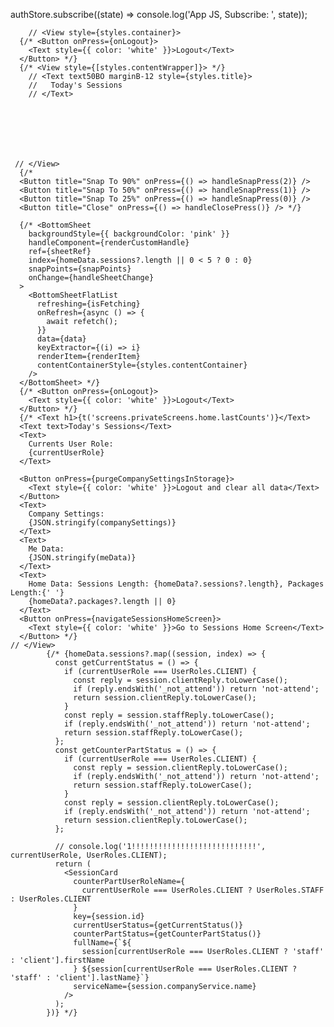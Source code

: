 authStore.subscribe((state) => console.log('App JS, Subscribe: ', state));

        // <View style={styles.container}>
      {/* <Button onPress={onLogout}>
        <Text style={{ color: 'white' }}>Logout</Text>
      </Button> */}
      {/* <View style={[styles.contentWrapper]}> */}
        // <Text text50BO marginB-12 style={styles.title}>
        //   Today's Sessions
        // </Text>







     // </View>
      {/*
      <Button title="Snap To 90%" onPress={() => handleSnapPress(2)} />
      <Button title="Snap To 50%" onPress={() => handleSnapPress(1)} />
      <Button title="Snap To 25%" onPress={() => handleSnapPress(0)} />
      <Button title="Close" onPress={() => handleClosePress()} /> */}

      {/* <BottomSheet
        backgroundStyle={{ backgroundColor: 'pink' }}
        handleComponent={renderCustomHandle}
        ref={sheetRef}
        index={homeData.sessions?.length || 0 < 5 ? 0 : 0}
        snapPoints={snapPoints}
        onChange={handleSheetChange}
      >
        <BottomSheetFlatList
          refreshing={isFetching}
          onRefresh={async () => {
            await refetch();
          }}
          data={data}
          keyExtractor={(i) => i}
          renderItem={renderItem}
          contentContainerStyle={styles.contentContainer}
        />
      </BottomSheet> */}
      {/* <Button onPress={onLogout}>
        <Text style={{ color: 'white' }}>Logout</Text>
      </Button> */}
      {/* <Text h1>{t('screens.privateScreens.home.lastCounts')}</Text>
      <Text text>Today's Sessions</Text>
      <Text>
        Currents User Role:
        {currentUserRole}
      </Text>

      <Button onPress={purgeCompanySettingsInStorage}>
        <Text style={{ color: 'white' }}>Logout and clear all data</Text>
      </Button>
      <Text>
        Company Settings:
        {JSON.stringify(companySettings)}
      </Text>
      <Text>
        Me Data:
        {JSON.stringify(meData)}
      </Text>
      <Text>
        Home Data: Sessions Length: {homeData?.sessions?.length}, Packages Length:{' '}
        {homeData?.packages?.length || 0}
      </Text>
      <Button onPress={navigateSessionsHomeScreen}>
        <Text style={{ color: 'white' }}>Go to Sessions Home Screen</Text>
      </Button> */}
    // </View>
            {/* {homeData.sessions?.map((session, index) => {
              const getCurrentStatus = () => {
                if (currentUserRole === UserRoles.CLIENT) {
                  const reply = session.clientReply.toLowerCase();
                  if (reply.endsWith('_not_attend')) return 'not-attend';
                  return session.clientReply.toLowerCase();
                }
                const reply = session.staffReply.toLowerCase();
                if (reply.endsWith('_not_attend')) return 'not-attend';
                return session.staffReply.toLowerCase();
              };
              const getCounterPartStatus = () => {
                if (currentUserRole === UserRoles.CLIENT) {
                  const reply = session.clientReply.toLowerCase();
                  if (reply.endsWith('_not_attend')) return 'not-attend';
                  return session.staffReply.toLowerCase();
                }
                const reply = session.clientReply.toLowerCase();
                if (reply.endsWith('_not_attend')) return 'not-attend';
                return session.clientReply.toLowerCase();
              };

              // console.log('1!!!!!!!!!!!!!!!!!!!!!!!!!!!!', currentUserRole, UserRoles.CLIENT);
              return (
                <SessionCard
                  counterPartUserRoleName={
                    currentUserRole === UserRoles.CLIENT ? UserRoles.STAFF : UserRoles.CLIENT
                  }
                  key={session.id}
                  currentUserStatus={getCurrentStatus()}
                  counterPartStatus={getCounterPartStatus()}
                  fullName={`${
                    session[currentUserRole === UserRoles.CLIENT ? 'staff' : 'client'].firstName
                  } ${session[currentUserRole === UserRoles.CLIENT ? 'staff' : 'client'].lastName}`}
                  serviceName={session.companyService.name}
                />
              );
            })} */}
